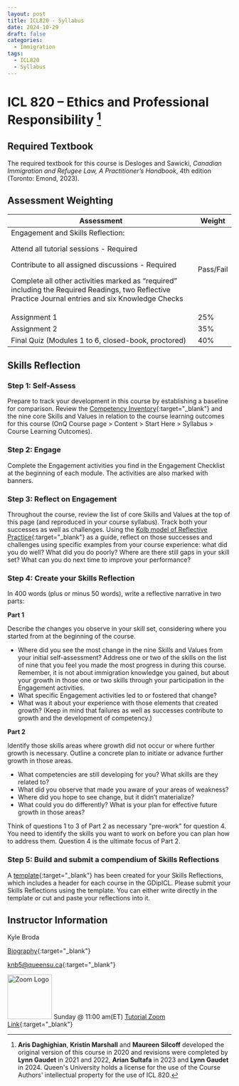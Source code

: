 ```yaml
---
layout: post
title: ICL820 - Syllabus
date: 2024-10-29
draft: false
categories:
  - Immigration
tags:
  - ICL820
  - Syllabus
---
```


# ICL 820 – Ethics and Professional Responsibility [^1]

[^1]: **Aris Daghighian**, **Kristin Marshall** and **Maureen Silcoff** developed the original version of this course in 2020 and revisions were completed by **Lynn Gaudet** in 2021 and 2022, **Arian Sultafa** in 2023 and **Lynn Gaudet** in 2024. Queen's University holds a license for the use of the Course Authors' intellectual property for the use of ICL 820.

<!-- <a href="https://lh3.googleusercontent.com/pw/AP1GczNlPL2XU73ZrmLzVMPRzEBSOkONXic3ozpfB5HllVlxptDJDjXRKFh0o2iBsxRSfXRhP6BcH61XUeXrWKBpSZ354Hclhwt03wQfmXcBjpAHqouNSyo=w2400?source=screenshot.guru"> <img src="https://lh3.googleusercontent.com/pw/AP1GczNlPL2XU73ZrmLzVMPRzEBSOkONXic3ozpfB5HllVlxptDJDjXRKFh0o2iBsxRSfXRhP6BcH61XUeXrWKBpSZ354Hclhwt03wQfmXcBjpAHqouNSyo=w600-h315-p-k" style="width: 100%"/> </a> -->

<!-- more -->

<!-- <i class="fa-solid fa-0 number"></i>
<i class="fa-solid fa-1 number"></i>
<i class="fa-solid fa-2 number"></i>
<i class="fa-solid fa-3 number"></i>
<i class="fa-solid fa-4 number"></i>
<i class="fa-solid fa-5 number"></i>
<i class="fa-solid fa-6 number"></i>
<i class="fa-solid fa-7 number"></i>
<i class="fa-solid fa-8 number"></i>
<i class="fa-solid fa-9 number"></i> -->

## Required Textbook

The required textbook for this course is Desloges and Sawicki, _Canadian Immigration and Refugee Law, A Practitioner’s Handbook_, 4th edition (Toronto: Emond, 2023).

## Assessment Weighting

<table class="styled-table">
    <thead>
    <tr>
        <th>Assessment</th>
        <th>Weight</th>
    </tr>
    </thead>
    <tbody>
    <tr>
        <td style= "text-align: left">Engagement and Skills Reflection: <p>Attend all tutorial sessions - Required</P><p>Contribute to all assigned discussions - Required</p><p>Complete all other activities marked as “required” including the Required Readings, two Reflective Practice Journal entries and six Knowledge Checks</p></td>
<td>Pass/Fail</td>
</tr>
<tr>
<td style= "text-align: left">Assignment 1</td>
<td>25%</td>
</tr>
<tr>
<td style= "text-align: left">Assignment 2</td>
<td>35%</td>
</tr>
<tr>
<td style= "text-align: left">Final Quiz (Modules 1 to 6, closed-book, proctored)</td>
<td>40%</td>
</tr>
<!-- <td colspan="3">请致电本所咨询</td> -->
</tbody>
</table>

## Skills Reflection

### Step 1: Self-Assess

Prepare to track your development in this course by establishing a baseline for comparison. Review the [Competency Inventory](https://onq.queensu.ca/content/enforced/497280-GDipICLProgramPortal/Engagement/GDipICL%20Competency%20Inventory%20.docx?isCourseFile=true&ou=497280){:target="\_blank"} and the nine core Skills and Values in relation to the course learning outcomes for this course (OnQ Course page > Content > Start Here > Syllabus > Course Learning Outcomes).

### Step 2: Engage

Complete the Engagement activities you find in the Engagement Checklist at the beginning of each module. The activities are also marked with banners.

### Step 3: Reflect on Engagement

Throughout the course, review the list of core Skills and Values at the top of this page (and reproduced in your course syllabus). Track both your successes as well as challenges. Using the [Kolb model of Reflective Practice](https://onq.queensu.ca/d2l/common/dialogs/quickLink/quickLink.d2l?ou=497280&type=content&rcode=Queens-2642419){:target="\_blank"} as a guide, reflect on those successes and challenges using specific examples from your course experience: what did you do well? What did you do poorly? Where are there still gaps in your skill set? What can you do next time to improve your performance?

### Step 4: Create your Skills Reflection

In 400 words (plus or minus 50 words), write a reflective narrative in two parts:

**Part 1**

Describe the changes you observe in your skill set, considering where you started from at the beginning of the course.

- Where did you see the most change in the nine Skills and Values from your initial self-assessment? Address one or two of the skills on the list of nine that you feel you made the most progress in during this course. Remember, it is not about immigration knowledge you gained, but about your growth in those one or two skills through your participation in the Engagement activities.
- What specific Engagement activities led to or fostered that change?
- What was it about your experience with those elements that created growth? (Keep in mind that failures as well as successes contribute to growth and the development of competency.)

**Part 2**

Identify those skills areas where growth did not occur or where further growth is necessary. Outline a concrete plan to initiate or advance further growth in those areas.

- What competencies are still developing for you? What skills are they related to?
- What did you observe that made you aware of your areas of weakness?
- Where did you hope to see change, but it didn’t materialize?
- What could you do differently? What is your plan for effective future growth in those areas?

Think of questions 1 to 3 of Part 2 as necessary "pre-work" for question 4. You need to identify the skills you want to work on before you can plan how to address them. Question 4 is the ultimate focus of Part 2.

### Step 5: Build and submit a compendium of Skills Reflections

A [template](https://onq.queensu.ca/content/enforced/497280-GDipICLProgramPortal/Engagement/Skills_Reflections_Template.docx?isCourseFile=true&ou=497280){:target="\_blank"} has been created for your Skills Reflections, which includes a header for each course in the GDipICL. Please submit your Skills Reflections using the template. You can either write directly in the template or cut and paste your reflections into it.

## Instructor Information

Kyle Broda

[Biography](https://immigrationdiploma.queenslaw.ca/Course-Instructors/Kyle-Broda){:target="\_blank"}

<i class="fa-regular fa-envelope"></i> [knb5@queensu.ca](mailto:knb5@queensu.ca){:target="\_blank"}

<img src="../../../assets/img/zoomLogo.png" alt="Zoom Logo" width="100"> Sunday @ 11:00 am(ET) [Tutorial Zoom Link](https://queensu.zoom.us/j/97551789143?pwd=SskZMhFnTR5OFMkxTNEmyRbI4uKan4.1){:target="\_blank"}
